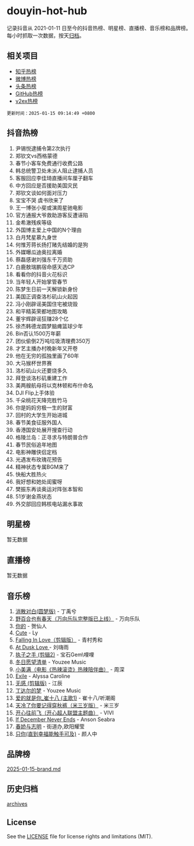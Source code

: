 # douyin-hot-hub

记录抖音从 2021-01-11 日至今的抖音热榜、明星榜、直播榜、音乐榜和品牌榜。每小时抓取一次数据，按天[归档](archives)。

## 相关项目

- [知乎热榜](https://github.com/lonnyzhang423/zhihu-hot-hub)
- [微博热榜](https://github.com/lonnyzhang423/weibo-hot-hub)
- [头条热榜](https://github.com/lonnyzhang423/toutiao-hot-hub)
- [GitHub热榜](https://github.com/lonnyzhang423/github-hot-hub)
- [v2ex热榜](https://github.com/lonnyzhang423/v2ex-hot-hub)


`更新时间：2025-01-15 09:14:49 +0800`

## 抖音热榜

1. 尹锡悦逮捕令第2次执行
1. 郑钦文vs西格蒙德
1. 春节小客车免费通行收费公路
1. 韩总统警卫处未派人阻止逮捕人员
1. 客服回应李佳琦直播间车厘子翻车
1. 中方回应是否援助美国灾民
1. 郑钦文谈如何面对压力
1. 宝宝不哭 虞书欣来了
1. 王一博张小斐或演周星驰电影
1. 官方通报大爷救助游客反遭诬陷
1. 金希澈残疾等级
1. 外国博主爱上中国的N个理由
1. 白月梵星慕九身世
1. 何惟芳蒋长扬打赌先结婚的是狗
1. 外媒曝瓜迪奥拉离婚
1. 蔡磊感谢刘强东千万资助
1. 白鹿敖瑞鹏宿命感天选CP
1. 看看你的抖音火花标识
1. 当年轻人开始掌管春节
1. 陈梦生日前一天解锁新身份
1. 美国正调查洛杉矶山火起因
1. 冯小刚辟谣美国住宅被烧毁
1. 和平精英荣都地图攻略
1. 董宇辉辟谣狂赚28个亿
1. 徐杰韩德龙圆梦脑瘫篮球少年
1. Bin否认1500万年薪
1. 团伙偷倒2万吨垃圾清理费350万
1. 才艺主播办村晚新年又开卷
1. 他在无穷的孤独里画了60年
1. 大马猴杯世界赛
1. 洛杉矶山火还要烧多久
1. 拜登谈洛杉矶重建工作
1. 美两艘航母将以克林顿和布什命名
1. DJI Flip上手体验
1. 千朵桃花天降完胜竹马
1. 你是妈妈穷极一生的财富
1. 回村的大学生开始进城
1. 春节美食征服外国人
1. 香港国安处展开搜查行动
1. 格陵兰岛：正寻求与特朗普合作
1. 春节民俗追年地图
1. 电影神雕侠侣定档
1. 光遇发布玫瑰花预告
1. 精神状态专属BGM来了
1. 快船大胜热火
1. 我好想和她处闺蜜呀
1. 樊振东再谈奥运对阵张本智和
1. 51岁谢金燕状态
1. 外交部回应韩核电站漏水事故

## 明星榜

暂无数据

## 直播榜

暂无数据

## 音乐榜

1. [消散对白(圆梦版)](https://sf5-hl-cdn-tos.douyinstatic.com/obj/tos-cn-ve-2774/og4jB5I5IizzoZVAAAzWgBMAsMDWoArfwBOiFs) - 丁禹兮
1. [野百合也有春天（万向乐队完整版已上线）](https://sf5-hl-cdn-tos.douyinstatic.com/obj/tos-cn-ve-2774/oMnUxhRAMiAGBqDtIPBQ7ACYQZFlJCftcgeDJE) - 万向乐队
1. [你的](https://sf5-hl-cdn-tos.douyinstatic.com/obj/tos-cn-ve-2774/oYuIeKf42jB7sEV6B2upMdpYAgfrQWj0FeRegh) - 贺仙人
1. [Cute](https://sf5-hl-cdn-tos.douyinstatic.com/obj/tos-cn-ve-2774/o4IbIzHWKAAB4wsS5qMBRiiAlEBGTpQRNfFvuo) - Ly
1. [Falling In Love（剪辑版）](https://sf5-hl-cdn-tos.douyinstatic.com/obj/tos-cn-ve-2774/o8ajpA8zzgBPahbBIO8AcKGBLJezFCRd1wfP9f) - 青村秀和
1. [ At Dusk  Love ](https://sf3-cdn-tos.douyinstatic.com/obj/tos-cn-ve-2774/o8CrpCf5CaYgI4ZrtQgMQAFEfuGqNnRSDQAPBc) - 刘嗨雨
1. [执子之手 (剪辑2)](https://sf5-hl-cdn-tos.douyinstatic.com/obj/tos-cn-ve-2774/oUoZLQjCc31XzqsBnBQUNgeKtYPBcgbFDwtfcu) - 宝石Gem\哩哩
1. [冬日愿望清单](https://sf5-hl-cdn-tos.douyinstatic.com/obj/tos-cn-ve-2774/oIIgUOeamCFCVAzxN6MFRLIBlLGpUqQxeeHrLE) - Youzee Music
1. [小美满（电影《热辣滚烫》热辣陪伴曲）](https://sf5-hl-cdn-tos.douyinstatic.com/obj/tos-cn-ve-2774/o0GAn2lSgfZIDUgtevCGDQYnFg4CwnrBaxbTZL) - 周深
1. [Exile](https://sf5-hl-cdn-tos.douyinstatic.com/obj/tos-cn-ve-2774/oYj4gAQTknKE3WW0Je8KGmQ7z1cA4FefwtbufD) - Alyssa Caroline
1. [无感 (剪辑版)](https://sf5-hl-cdn-tos.douyinstatic.com/obj/tos-cn-ve-2774/o0eIsUzJBDlQaQFC5OFlgbMEZC1TFYBftOBn6p) - 江辰
1. [丁达尔的梦](https://sf5-hl-cdn-tos.douyinstatic.com/obj/tos-cn-ve-2774/oMU3WirUZBVQkAC9ccG5P2IQirziZM2RTInUY) - Youzee Music
1. [爱的就是你_崔十八 (主歌1)](https://sf5-hl-cdn-tos.douyinstatic.com/obj/tos-cn-ve-2774/oI5BO5DhFZ6UTcNCnZaOCBLtZ7WIMQGfgnXf5E) - 崔十八/听潮阁
1. [天冷了你要记得穿秋裤（米三岁版）](https://sf5-hl-cdn-tos.douyinstatic.com/obj/tos-cn-ve-2774/oQlIwVIDWiZ6BQilAorS7MA0AgCkQDvcZAdm1) - 米三岁
1. [开心往前飞（开心超人联盟主题曲）](https://sf5-hl-cdn-tos.douyinstatic.com/obj/tos-cn-ve-2774/9d8fb7c82cf1421fb93a9fe925275e0a) - VIVI
1. [If December Never Ends](https://sf6-cdn-tos.douyinstatic.com/obj/tos-cn-ve-2774/oY1IQMoTgCFIBg8RZifyqlBBt1UFgitTYmxeOS) - Anson Seabra
1. [春娇与志明](https://sf5-hl-cdn-tos.douyinstatic.com/obj/tos-cn-ve-2774/e530d8fceb7044b39707d7f9ff54add1) - 街道办,欧阳耀莹
1. [只你(直到幸福能触手可及)](https://sf5-hl-cdn-tos.douyinstatic.com/obj/tos-cn-ve-2774/o0lBkRDzFTeaVSUz3ZZSCBVtZ5DIMQGfgmEAuE) - 颜人中

## 品牌榜

[2025-01-15-brand.md](archives/2025-01-15-brand.md)

## 历史归档

[archives](archives)

## License

See the [LICENSE](LICENSE) file for license rights and limitations (MIT).
